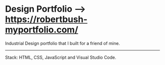 # Design Portfolio --> https://robertbush-myportfolio.com/

Industrial Design portfolio that I built for a friend of mine. 

---

Stack: HTML, CSS, JavaScript and Visual Studio Code. 
